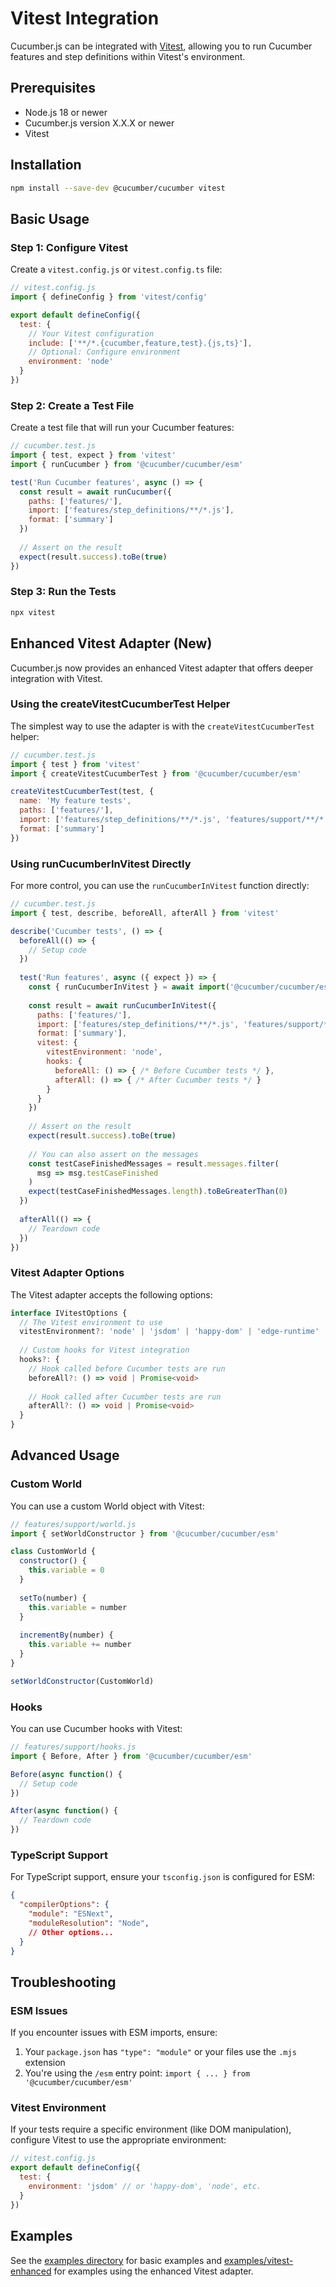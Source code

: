 # Vitest Integration

Cucumber.js can be integrated with [Vitest](https://vitest.dev/), allowing you to run Cucumber features and step definitions within Vitest's environment.

## Prerequisites

- Node.js 18 or newer
- Cucumber.js version X.X.X or newer
- Vitest

## Installation

```bash
npm install --save-dev @cucumber/cucumber vitest
```

## Basic Usage

### Step 1: Configure Vitest

Create a `vitest.config.js` or `vitest.config.ts` file:

```javascript
// vitest.config.js
import { defineConfig } from 'vitest/config'

export default defineConfig({
  test: {
    // Your Vitest configuration
    include: ['**/*.{cucumber,feature,test}.{js,ts}'],
    // Optional: Configure environment
    environment: 'node'
  }
})
```

### Step 2: Create a Test File

Create a test file that will run your Cucumber features:

```javascript
// cucumber.test.js
import { test, expect } from 'vitest'
import { runCucumber } from '@cucumber/cucumber/esm'

test('Run Cucumber features', async () => {
  const result = await runCucumber({
    paths: ['features/'],
    import: ['features/step_definitions/**/*.js'],
    format: ['summary']
  })
  
  // Assert on the result
  expect(result.success).toBe(true)
})
```

### Step 3: Run the Tests

```bash
npx vitest
```

## Enhanced Vitest Adapter (New)

Cucumber.js now provides an enhanced Vitest adapter that offers deeper integration with Vitest.

### Using the createVitestCucumberTest Helper

The simplest way to use the adapter is with the `createVitestCucumberTest` helper:

```javascript
// cucumber.test.js
import { test } from 'vitest'
import { createVitestCucumberTest } from '@cucumber/cucumber/esm'

createVitestCucumberTest(test, {
  name: 'My feature tests',
  paths: ['features/'],
  import: ['features/step_definitions/**/*.js', 'features/support/**/*.js'],
  format: ['summary']
})
```

### Using runCucumberInVitest Directly

For more control, you can use the `runCucumberInVitest` function directly:

```javascript
// cucumber.test.js
import { test, describe, beforeAll, afterAll } from 'vitest'

describe('Cucumber tests', () => {
  beforeAll(() => {
    // Setup code
  })
  
  test('Run features', async ({ expect }) => {
    const { runCucumberInVitest } = await import('@cucumber/cucumber/esm')
    
    const result = await runCucumberInVitest({
      paths: ['features/'],
      import: ['features/step_definitions/**/*.js', 'features/support/**/*.js'],
      format: ['summary'],
      vitest: {
        vitestEnvironment: 'node',
        hooks: {
          beforeAll: () => { /* Before Cucumber tests */ },
          afterAll: () => { /* After Cucumber tests */ }
        }
      }
    })
    
    // Assert on the result
    expect(result.success).toBe(true)
    
    // You can also assert on the messages
    const testCaseFinishedMessages = result.messages.filter(
      msg => msg.testCaseFinished
    )
    expect(testCaseFinishedMessages.length).toBeGreaterThan(0)
  })
  
  afterAll(() => {
    // Teardown code
  })
})
```

### Vitest Adapter Options

The Vitest adapter accepts the following options:

```typescript
interface IVitestOptions {
  // The Vitest environment to use
  vitestEnvironment?: 'node' | 'jsdom' | 'happy-dom' | 'edge-runtime'
  
  // Custom hooks for Vitest integration
  hooks?: {
    // Hook called before Cucumber tests are run
    beforeAll?: () => void | Promise<void>
    
    // Hook called after Cucumber tests are run
    afterAll?: () => void | Promise<void>
  }
}
```

## Advanced Usage

### Custom World

You can use a custom World object with Vitest:

```javascript
// features/support/world.js
import { setWorldConstructor } from '@cucumber/cucumber/esm'

class CustomWorld {
  constructor() {
    this.variable = 0
  }
  
  setTo(number) {
    this.variable = number
  }
  
  incrementBy(number) {
    this.variable += number
  }
}

setWorldConstructor(CustomWorld)
```

### Hooks

You can use Cucumber hooks with Vitest:

```javascript
// features/support/hooks.js
import { Before, After } from '@cucumber/cucumber/esm'

Before(async function() {
  // Setup code
})

After(async function() {
  // Teardown code
})
```

### TypeScript Support

For TypeScript support, ensure your `tsconfig.json` is configured for ESM:

```json
{
  "compilerOptions": {
    "module": "ESNext",
    "moduleResolution": "Node",
    // Other options...
  }
}
```

## Troubleshooting

### ESM Issues

If you encounter issues with ESM imports, ensure:

1. Your `package.json` has `"type": "module"` or your files use the `.mjs` extension
2. You're using the `/esm` entry point: `import { ... } from '@cucumber/cucumber/esm'`

### Vitest Environment

If your tests require a specific environment (like DOM manipulation), configure Vitest to use the appropriate environment:

```javascript
// vitest.config.js
export default defineConfig({
  test: {
    environment: 'jsdom' // or 'happy-dom', 'node', etc.
  }
})
```

## Examples

See the [examples directory](https://github.com/cucumber/cucumber-js/tree/main/examples/vitest) for basic examples and [examples/vitest-enhanced](https://github.com/cucumber/cucumber-js/tree/main/examples/vitest-enhanced) for examples using the enhanced Vitest adapter. 